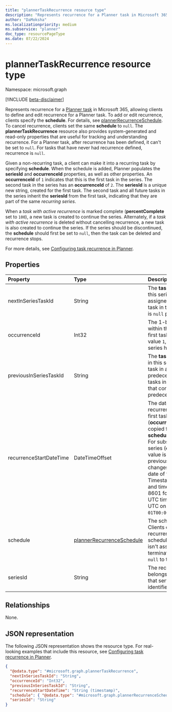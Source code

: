 ```yaml
---
title: "plannerTaskRecurrence resource type"
description: "Represents recurrence for a Planner task in Microsoft 365."
author: "DaMoksha"
ms.localizationpriority: medium
ms.subservice: "planner"
doc_type: resourcePageType
ms.date: 07/22/2024
---
```


# plannerTaskRecurrence resource type

Namespace: microsoft.graph

[!INCLUDE [beta-disclaimer](../../includes/beta-disclaimer.md)]

Represents recurrence for a [Planner task](plannertask.md) in Microsoft 365, allowing clients to define and edit recurrence for a Planner task. To add or edit recurrence, clients specify the **schedule**. For details, see [plannerRecurrenceSchedule](../resources/plannerrecurrenceschedule.md). To cancel recurrence, clients set the same **schedule** to `null`. The **plannerTaskRecurrence** resource also provides system-generated and read-only properties that are useful for tracking and understanding recurrence. For a Planner task, after recurrence has been defined, it can't be set to `null`. For tasks that have never had recurrence defined, recurrence is `null`.

Given a non-recurring task, a client can make it into a recurring task by specifying **schedule**. When the schedule is added, Planner populates the **seriesId** and **occurrenceId** properties, as well as other properties. An **occurrenceId** of `1` indicates that this is the first task in the series. The second task in the series has an **occurrenceId** of `2`. The **seriesId** is a unique new string, created for the first task. The second task and all future tasks in the series inherit the **seriesId** from the first task, indicating that they are part of the same _recurring series_.

When a _task with active recurrence_ is marked complete (**percentComplete** set to `100`), a new task is created to continue the series. Alternately, if a _task with active recurrence_ is deleted without cancelling recurrence, a new task is also created to continue the series. If the series should be discontinued, the **schedule** should first be set to `null`, then the task can be deleted and recurrence stops.

For more details, see [Configuring task recurrence in Planner](/graph/planner-task-recurrence-overview).

## Properties

|Property|Type|Description|
|:---|:---|:---|
|nextInSeriesTaskId|String|The **taskId** of the next task in this series. This value is assigned at the time the next task in the series is created, and is `null` prior to that time.|
|occurrenceId|Int32|The 1-based index of this task within the recurrence series. The first task in a series has the value `1`, the next task in the series has the value `2`, and so on.|
|previousInSeriesTaskId|String|The **taskId** of the previous task in this series. `null` for the first task in a series since it has no predecessor. All subsequent tasks in the series have a value that corresponds to their predecessors.|
|recurrenceStartDateTime|DateTimeOffset|The date and time when this recurrence series begin. For the first task in a series (**occurrenceId** = `1`) this value is copied from **schedule.patternStartDateTime**. For subsequent tasks in the series (**occurrenceId** >= `2`) this value is copied from the previous task and never changes; it preserves the start date of the recurring series. The Timestamp type represents date and time information using ISO 8601 format and is always in UTC time. For example, midnight UTC on Jan 1, 2014 is `2014-01-01T00:00:00Z`.|
|schedule|[plannerRecurrenceSchedule](../resources/plannerrecurrenceschedule.md)|The schedule for recurrence. Clients define and edit recurrence by specifying the schedule. If **nextInSeriesTaskId** isn't assigned, clients may terminate the series by assigning `null` to this property.|
|seriesId|String|The recurrence series this task belongs to. A GUID-based value that serves as the unique identifier for a series.|

## Relationships

None.

## JSON representation

The following JSON representation shows the resource type. For real-looking examples that include this resource, see [Configuring task recurrence in Planner](/graph/planner-task-recurrence-overview).
<!-- {
  "blockType": "resource",
  "@odata.type": "microsoft.graph.plannerTaskRecurrence"
}
-->
``` json
{
  "@odata.type": "#microsoft.graph.plannerTaskRecurrence",
  "nextInSeriesTaskId": "String",
  "occurrenceId": "Int32",
  "previousInSeriesTaskId": "String",
  "recurrenceStartDateTime": "String (timestamp)",
  "schedule": { "@odata.type": "#microsoft.graph.plannerRecurrenceSchedule" },
  "seriesId": "String"
}
```

